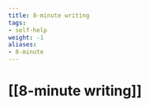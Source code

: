 ```yaml
---
title: 8-minute writing
tags:
- self-help
weight: -1
aliases:
- 8-minute
---
```

# [[8-minute writing]]